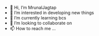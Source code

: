 - 👋 Hi, I’m MrunalJagtap
- 👀 I’m interested in developing new things
- 🌱 I’m currently learning bcs
- 💞️ I’m looking to collaborate on 
- 📫 How to reach me ...

<!---
MrunalJagtap14/MrunalJagtap14 is a ✨ special ✨ repository because its `README.md` (this file) appears on your GitHub profile.
You can click the Preview link to take a look at your changes.
--->
